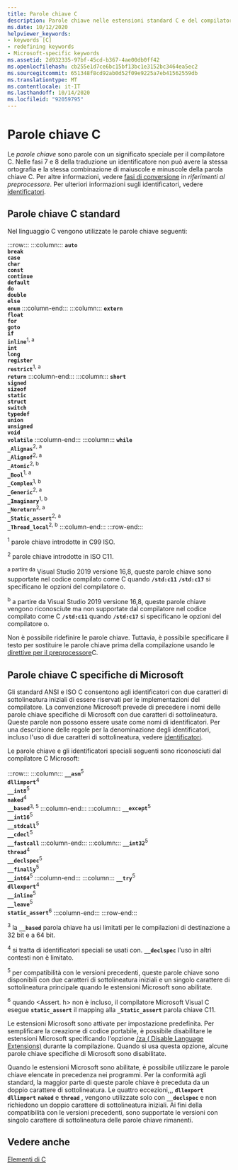 ```yaml
---
title: Parole chiave C
description: Parole chiave nelle estensioni standard C e del compilatore C Microsoft.
ms.date: 10/12/2020
helpviewer_keywords:
- keywords [C]
- redefining keywords
- Microsoft-specific keywords
ms.assetid: 2d932335-97bf-45cd-b367-4ae00db0ff42
ms.openlocfilehash: cb255e1d7ce6bc15bf13bc1e3152bc3464ea5ec2
ms.sourcegitcommit: 651348f8cd92ab0d52f09e9225a7eb41562559db
ms.translationtype: MT
ms.contentlocale: it-IT
ms.lasthandoff: 10/14/2020
ms.locfileid: "92059795"
---
```

# <a name="c-keywords"></a>Parole chiave C

Le *parole chiave* sono parole con un significato speciale per il compilatore C. Nelle fasi 7 e 8 della traduzione un identificatore non può avere la stessa ortografia e la stessa combinazione di maiuscole e minuscole della parola chiave C. Per altre informazioni, vedere [fasi di conversione](../preprocessor/phases-of-translation.md) in *riferimenti al preprocessore*. Per ulteriori informazioni sugli identificatori, vedere [identificatori](../c-language/c-identifiers.md).

## <a name="standard-c-keywords"></a>Parole chiave C standard

Nel linguaggio C vengono utilizzate le parole chiave seguenti:

:::row:::
    :::column:::
        **`auto`**\
        **`break`**\
        **`case`**\
        **`char`**\
        **`const`**\
        **`continue`**\
        **`default`**\
        **`do`**\
        **`double`**\
        **`else`**\
        **`enum`**
    :::column-end:::
    :::column:::
        **`extern`**\
        **`float`**\
        **`for`**\
        **`goto`**\
        **`if`**\
        **`inline`**<sup>1, a</sup>\
        **`int`**\
        **`long`**\
        **`register`**\
        **`restrict`**<sup>1, a</sup>\
        **`return`**
    :::column-end:::
    :::column:::
        **`short`**\
        **`signed`**\
        **`sizeof`**\
        **`static`**\
        **`struct`**\
        **`switch`**\
        **`typedef`**\
        **`union`**\
        **`unsigned`**\
        **`void`**\
        **`volatile`**
    :::column-end:::
    :::column:::
        **`while`**\
        **`_Alignas`**<sup>2, a</sup>\
        **`_Alignof`**<sup>2, a</sup>\
        **`_Atomic`**<sup>2, b</sup>\
        **`_Bool`**<sup>1, a</sup>\
        **`_Complex`**<sup>1, b</sup>\
        **`_Generic`**<sup>2, a</sup>\
        **`_Imaginary`**<sup>1, b</sup>\
        **`_Noreturn`**<sup>2, a</sup>\
        **`_Static_assert`**<sup>2, a</sup>\
        **`_Thread_local`**<sup>2, b</sup>
    :::column-end:::
:::row-end:::

<sup>1</sup>  parole chiave introdotte in C99 ISO.

<sup>2</sup>   parole chiave introdotte in ISO C11.

<sup>a partire da</sup>  Visual Studio 2019 versione 16,8, queste parole chiave sono supportate nel codice compilato come C quando **`/std:c11`** **`/std:c17`** si specificano le opzioni del compilatore o.

<sup>b</sup>  a partire da Visual Studio 2019 versione 16,8, queste parole chiave vengono riconosciute ma non supportate dal compilatore nel codice compilato come C **`/std:c11`** quando **`/std:c17`** si specificano le opzioni del compilatore o.

Non è possibile ridefinire le parole chiave. Tuttavia, è possibile specificare il testo per sostituire le parole chiave prima della compilazione usando le [direttive per il preprocessore](../preprocessor/preprocessor-directives.md)C.

## <a name="microsoft-specific-c-keywords"></a>Parole chiave C specifiche di Microsoft

Gli standard ANSI e ISO C consentono agli identificatori con due caratteri di sottolineatura iniziali di essere riservati per le implementazioni del compilatore. La convenzione Microsoft prevede di precedere i nomi delle parole chiave specifiche di Microsoft con due caratteri di sottolineatura. Queste parole non possono essere usate come nomi di identificatori. Per una descrizione delle regole per la denominazione degli identificatori, incluso l'uso di due caratteri di sottolineatura, vedere [identificatori](../c-language/c-identifiers.md).

Le parole chiave e gli identificatori speciali seguenti sono riconosciuti dal compilatore C Microsoft:

:::row:::
    :::column:::
        **`__asm`**<sup>5</sup>\
        **`dllimport`**<sup>4</sup>\
        **`__int8`**<sup>5</sup>\
        **`naked`**<sup>4</sup>\
        **`__based`**<sup>3, 5</sup>
    :::column-end:::
    :::column:::
        **`__except`**<sup>5</sup>\
        **`__int16`**<sup>5</sup>\
        **`__stdcall`**<sup>5</sup>\
        **`__cdecl`**<sup>5</sup>\
        **`__fastcall`**
    :::column-end:::
    :::column:::
        **`__int32`**<sup>5</sup>\
        **`thread`**<sup>4</sup>\
        **`__declspec`**<sup>5</sup>\
        **`__finally`**<sup>5</sup>\
        **`__int64`**<sup>5</sup>
    :::column-end:::
    :::column:::
        **`__try`**<sup>5</sup>\
        **`dllexport`**<sup>4</sup>\
        **`__inline`**<sup>5</sup>\
        **`__leave`**<sup>5</sup>\
        **`static_assert`**<sup>6</sup>
    :::column-end:::
:::row-end:::

<sup>3</sup> la **`__based`** parola chiave ha usi limitati per le compilazioni di destinazione a 32 bit e a 64 bit.

<sup>4</sup> si tratta di identificatori speciali se usati con. **`__declspec`** l'uso in altri contesti non è limitato.

<sup>5</sup> per compatibilità con le versioni precedenti, queste parole chiave sono disponibili con due caratteri di sottolineatura iniziali e un singolo carattere di sottolineatura principale quando le estensioni Microsoft sono abilitate.

<sup>6</sup> quando <Assert. h> non è incluso, il compilatore Microsoft Visual C esegue **`static_assert`** il mapping alla **`_Static_assert`** parola chiave C11.

Le estensioni Microsoft sono attivate per impostazione predefinita. Per semplificare la creazione di codice portabile, è possibile disabilitare le estensioni Microsoft specificando l'opzione [/za \( Disable Language Extensions)](../build/reference/za-ze-disable-language-extensions.md) durante la compilazione. Quando si usa questa opzione, alcune parole chiave specifiche di Microsoft sono disabilitate.

Quando le estensioni Microsoft sono abilitate, è possibile utilizzare le parole chiave elencate in precedenza nei programmi. Per la conformità agli standard, la maggior parte di queste parole chiave è preceduta da un doppio carattere di sottolineatura. Le quattro eccezioni,,, **`dllexport`** **`dllimport`** **`naked`** e **`thread`** , vengono utilizzate solo con **`__declspec`** e non richiedono un doppio carattere di sottolineatura iniziali. Ai fini della compatibilità con le versioni precedenti, sono supportate le versioni con singolo carattere di sottolineatura delle parole chiave rimanenti.

## <a name="see-also"></a>Vedere anche

[Elementi di C](../c-language/elements-of-c.md)
